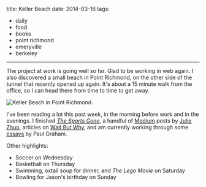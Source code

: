 title: Keller Beach
date: 2014-03-16
tags:
- daily
- food
- books
- point richmond
- emeryville
- berkeley
---

The project at work is going well so far. Glad to be working in web again. I also discovered a small beach in Point Richmond, on the other side of the tunnel that recently opened up again. It's about a 15 minute walk from the office, so I can head there from time to time to get away.

![Keller Beach in Point Richmond.](https://dl.dropbox.com/u/4291520/journal-images/keller-beach.jpg)

I've been reading a lot this past week, in the morning before work and in the evenings. I finished *[The Sports Gene](http://www.amazon.com/The-Sports-Gene-Extraordinary-Performance/dp/1591845114)*, a handful of [Medium](https://medium.com/) posts by [Julie Zhuo](https://medium.com/@joulee), articles on [Wait But Why](http://waitbutwhy.com/), and am currently working through some [essays](http://www.paulgraham.com/articles.html) by Paul Graham.

Other highlights:

- Soccer on Wednesday
- Basketball on Thursday
- Swimming, oxtail soup for dinner, and *The Lego Movie* on Saturday
- Bowling for Jason's birthday on Sunday
